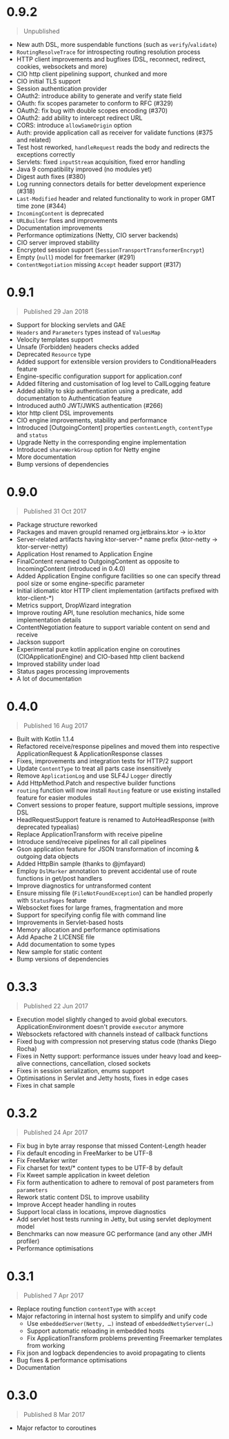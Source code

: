 # 0.9.2
> Unpublished

* New auth DSL, more suspendable functions (such as `verify`/`validate`)
* `RoutingResolveTrace` for introspecting routing resolution process
* HTTP client improvements and bugfixes (DSL, reconnect, redirect, cookies, websockets and more)
* CIO http client pipelining support, chunked and more
* CIO initial TLS support
* Session authentication provider
* OAuth2: introduce ability to generate and verify state field
* OAuth: fix scopes parameter to conform to RFC (#329)
* OAuth2: fix bug with double scopes encoding (#370)
* OAuth2: add ability to intercept redirect URL
* CORS: introduce `allowSameOrigin` option
* Auth: provide application call as receiver for validate functions (#375 and related)
* Test host reworked, `handleRequest` reads the body and redirects the exceptions correctly
* Servlets: fixed `inputStream` acquisition, fixed error handling
* Java 9 compatibility improved (no modules yet)
* Digest auth fixes (#380)
* Log running connectors details for better development experience (#318)
* `Last-Modified` header and related functionality to work in proper GMT time zone (#344)
* `IncomingContent` is deprecated
* `URLBuilder` fixes and improvements
* Documentation improvements
* Performance optimizations (Netty, CIO server backends)
* CIO server improved stability
* Encrypted session support (`SessionTransportTransformerEncrypt`)
* Empty (`null`) model for freemarker (#291)
* `ContentNegotiation` missing `Accept` header support (#317)

# 0.9.1
> Published 29 Jan 2018

* Support for blocking servlets and GAE
* `Headers` and `Parameters` types instead of `ValuesMap`
* Velocity templates support
* Unsafe (Forbidden) headers checks added
* Deprecated `Resource` type
* Added support for extensible version providers to ConditionalHeaders feature 
* Engine-specific configuration support for application.conf
* Added filtering and customisation of log level to CallLogging feature
* Added ability to skip authentication using a predicate, add documentation to Authentication feature
* Introduced auth0 JWT/JWKS authentication (#266)
* ktor http client DSL improvements
* CIO engine improvements, stability and performance
* Introduced [OutgoingContent] properties `contentLength`, `contentType` and `status` 
* Upgrade Netty in the corresponding engine implementation
* Introduced `shareWorkGroup` option for Netty engine
* More documentation
* Bump versions of dependencies

# 0.9.0
> Published 31 Oct 2017

* Package structure reworked
* Packages and maven groupId renamed org.jetbrains.ktor -> io.ktor
* Server-related artifacts having ktor-server-* name prefix (ktor-netty -> ktor-server-netty)
* Application Host renamed to Application Engine  
* FinalContent renamed to OutgoingContent as opposite to IncomingContent (introduced in 0.4.0)
* Added Application Engine configure facilities so one can specify thread pool size or some engine-specific parameter
* Initial idiomatic ktor HTTP client implementation (artifacts prefixed with ktor-client-*)
* Metrics support, DropWizard integration
* Improve routing API, tune resolution mechanics, hide some implementation details
* ContentNegotiation feature to support variable content on send and receive 
* Jackson support
* Experimental pure kotlin application engine on coroutines (CIOApplicationEngine) and CIO-based http client backend
* Improved stability under load
* Status pages processing improvements 
* A lot of documentation

# 0.4.0
> Published 16 Aug 2017

* Built with Kotlin 1.1.4
* Refactored receive/response pipelines and moved them into respective ApplicationRequest & ApplicationResponse classes 
* Fixes, improvements and integration tests for HTTP/2 support
* Update `ContentType` to treat all parts case insensitively
* Remove `ApplicationLog` and use SLF4J `Logger` directly
* Add HttpMethod.Patch and respective builder functions 
* `routing` function will now install `Routing` feature or use existing installed feature for easier modules 
* Convert sessions to proper feature, support multiple sessions, improve DSL 
* HeadRequestSupport feature is renamed to AutoHeadResponse (with deprecated typealias)
* Replace ApplicationTransform with receive pipeline
* Introduce send/receive pipelines for all call pipelines
* Gson application feature for JSON transformation of incoming & outgoing data objects
* Added HttpBin sample (thanks to @jmfayard)
* Employ `DslMarker` annotation to prevent accidental use of route functions in get/post handlers 
* Improve diagnostics for untransformed content
* Ensure missing file (`FileNotFoundException`) can be handled properly with `StatusPages` feature 
* Websocket fixes for large frames, fragmentation and more
* Support for specifying config file with command line
* Improvements in Servlet-based hosts
* Memory allocation and performance optimisations
* Add Apache 2 LICENSE file
* Add documentation to some types
* New sample for static content
* Bump versions of dependencies

# 0.3.3
> Published 22 Jun 2017

* Execution model slightly changed to avoid global executors. ApplicationEnvironment doesn't provide `executor` anymore
* Websockets refactored with channels instead of callback functions
* Fixed bug with compression not preserving status code (thanks Diego Rocha)
* Fixes in Netty support: performance issues under heavy load and keep-alive connections, cancellation, closed sockets
* Fixes in session serialization, enums support
* Optimisations in Servlet and Jetty hosts, fixes in edge cases
* Fixes in chat sample

# 0.3.2
> Published 24 Apr 2017

* Fix bug in byte array response that missed Content-Length header
* Fix default encoding in FreeMarker to be UTF-8
* Fix FreeMarker writer
* Fix charset for text/* content types to be UTF-8 by default
* Fix Kweet sample application in kweet deletion
* Fix form authentication to adhere to removal of post parameters from `parameters`
* Rework static content DSL to improve usability
* Improve Accept header handling in routes
* Support local class in locations, improve diagnostics
* Add servlet host tests running in Jetty, but using servlet deployment model
* Benchmarks can now measure GC performance (and any other JMH profiler)
* Performance optimisations


# 0.3.1
> Published 7 Apr 2017

* Replace routing function `contentType` with `accept`
* Major refactoring in internal host system to simplify and unify code
  * Use `embeddedServer(Netty, …)` instead of `embeddedNettyServer(…)`
  * Support automatic reloading in embedded hosts
  * Fix ApplicationTransform problems preventing Freemarker templates from working
* Fix json and logback dependencies to avoid propagating to clients 
* Bug fixes & performance optimisations
* Documentation

# 0.3.0
> Published 8 Mar 2017

* Major refactor to coroutines
